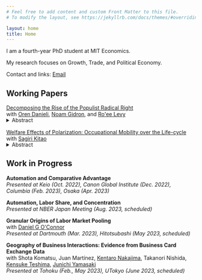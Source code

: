 ```yaml
---
# Feel free to add content and custom Front Matter to this file.
# To modify the layout, see https://jekyllrb.com/docs/themes/#overriding-theme-defaults

layout: home
title: Home
---
```


I am a fourth-year PhD student at MIT Economics.

My research focuses on Growth, Trade, and Political Economy.


Contact and links: [Email](mailto:skikuchi@mit.edu)


## Working Papers

<a href="/files/research/DGKL-Populism.pdf" target="_blank">Decomposing the Rise of the Populist Radical Right</a>
<br>
with <a href="https://www.orendanieli.com/home" target="_blank">Oren Danieli</a>, 
<a href="https://scholar.harvard.edu/gidron/home" target="_blank">Noam Gidron</a>, 
and <a href="https://www.roeelevy.com/" target="_blank">Ro'ee Levy</a><br>
<details style="margin-bottom: 15px; margin-top: -15px">
	<summary>Abstract</summary>
	Support for populist radical right parties in Europe has dramatically increased in the twenty-first century. We decompose the rise of the populist radical right between 2005 and 2020 into four components: changes in party positions, changes in voter attributes (demographics and opinions), changes in voters' priorities, and a residual. We merge two wide data sets on party positions and voter attributes and estimate voter priorities using a probabilistic voting model. We find that shifts in party positions and changes in voter attributes explain only a negligible part of the rise of populist radical right parties. The primary driver behind the success of these parties lies in voters' changing priorities. Particularly, voters are less likely to decide which party to support based on parties' economic positions. Instead, voters---mainly older, non-unionized, low-educated men---increasingly prioritize nativist cultural issues. This allows populist radical right parties to tap into a pre-existing reservoir of culturally conservative voters.
</details>


<a href="/files/research/KK-ROBOT.pdf" target="_blank">Welfare Effects of Polarization: Occupational Mobility over the Life-cycle</a><br>
with <a href="https://sites.google.com/site/sagirikitao/home" target="_blank">Sagiri Kitao</a><br>
<details style="margin-bottom: 15px; margin-top: -15px">
	<summary>Abstract</summary>
	What are the welfare effects of polarization: wage and employment losses of middle-class workers relative to low- and high-skill groups? We build a model of overlapping generations who choose consumption, savings, labor supply, and occupations over their life-cycles, and accumulate human capital. We simulate a wage shift observed since the early 1980s and investigate individuals’ responses. Polarization improves welfare of young individuals that are high-skilled, while it hurts low-skilled individuals across all ages and especially younger ones. The gain of the high-skilled is larger for generations entering in later periods, who can fully exploit the rising skill premium.
</details>

## Work in Progress

**Automation and Comparative Advantage**<br>
*Presented at Keio (Oct. 2022), Canon Global Institute (Dec. 2022), Columbia (Feb. 2023), Osaka (Apr. 2023)*<br>

**Automation, Labor Share, and Concentration** <br>
*Presented at NBER Japan Meeting (Aug. 2023, scheduled)*<br>

**Granular Origins of Labor Market Pooling**<br>
with  <a href="https://www.danielgoconnor.com" target="_blank">Daniel G O'Connor</a><br>
*Presented at Dartmouth (Mar. 2023), Hitotsubashi (May 2023, scheduled)*<br>


**Geography of Business Interactions: Evidence from Business Card Exchange Data** <br>
with Shota Komatsu, 
Juan Martínez, 
<a href="https://knakajima.weebly.com/" target="_blank">Kentaro Nakajima</a>, 
Takanori Nishida, 
<a href="https://sites.google.com/site/kensuketeshima/" target="_blank">Kensuke Teshima</a>, 
 <a href="https://www.junichiyamasaki.com/" target="_blank">Junichi Yamasaki</a><br>
*Presented at Tohoku (Feb., May 2023), UTokyo (June 2023, scheduled)*<br>